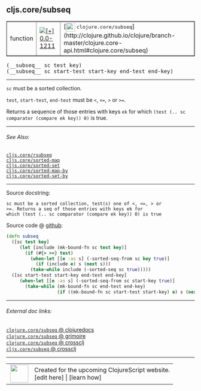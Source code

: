 ## cljs.core/subseq



 <table border="1">
<tr>
<td>function</td>
<td><a href="https://github.com/cljsinfo/cljs-api-docs/tree/0.0-1211"><img valign="middle" alt="[+] 0.0-1211" title="Added in 0.0-1211" src="https://img.shields.io/badge/+-0.0--1211-lightgrey.svg"></a> </td>
<td>
[<img height="24px" valign="middle" src="http://i.imgur.com/1GjPKvB.png"> <samp>clojure.core/subseq</samp>](http://clojure.github.io/clojure/branch-master/clojure.core-api.html#clojure.core/subseq)
</td>
</tr>
</table>


 <samp>
(__subseq__ sc test key)<br>
</samp>
 <samp>
(__subseq__ sc start-test start-key end-test end-key)<br>
</samp>

---

`sc` must be a sorted collection.

`test`, `start-test`, `end-test` must be `<`, `<=`, `>` or `>=`.

Returns a sequence of those entries with keys `ek` for which
`(test (.. sc comparator (compare ek key)) 0)` is true.

---


###### See Also:

[`cljs.core/rsubseq`](cljs.core_rsubseq.md)<br>
[`cljs.core/sorted-map`](cljs.core_sorted-map.md)<br>
[`cljs.core/sorted-set`](cljs.core_sorted-set.md)<br>
[`cljs.core/sorted-map-by`](cljs.core_sorted-map-by.md)<br>
[`cljs.core/sorted-set-by`](cljs.core_sorted-set-by.md)<br>

---


Source docstring:

```
sc must be a sorted collection, test(s) one of <, <=, > or
>=. Returns a seq of those entries with keys ek for
which (test (.. sc comparator (compare ek key)) 0) is true
```


Source code @ [github](https://github.com/clojure/clojurescript/blob/r2173/src/cljs/cljs/core.cljs#L6482-L6495):

```clj
(defn subseq
  ([sc test key]
     (let [include (mk-bound-fn sc test key)]
       (if (#{> >=} test)
         (when-let [[e :as s] (-sorted-seq-from sc key true)]
           (if (include e) s (next s)))
         (take-while include (-sorted-seq sc true)))))
  ([sc start-test start-key end-test end-key]
     (when-let [[e :as s] (-sorted-seq-from sc start-key true)]
       (take-while (mk-bound-fn sc end-test end-key)
                   (if ((mk-bound-fn sc start-test start-key) e) s (next s))))))
```

<!--
Repo - tag - source tree - lines:

 <pre>
clojurescript @ r2173
└── src
    └── cljs
        └── cljs
            └── <ins>[core.cljs:6482-6495](https://github.com/clojure/clojurescript/blob/r2173/src/cljs/cljs/core.cljs#L6482-L6495)</ins>
</pre>

-->

---



###### External doc links:

[`clojure.core/subseq` @ clojuredocs](http://clojuredocs.org/clojure.core/subseq)<br>
[`clojure.core/subseq` @ grimoire](http://conj.io/store/v1/org.clojure/clojure/1.7.0-beta3/clj/clojure.core/subseq/)<br>
[`clojure.core/subseq` @ crossclj](http://crossclj.info/fun/clojure.core/subseq.html)<br>
[`cljs.core/subseq` @ crossclj](http://crossclj.info/fun/cljs.core.cljs/subseq.html)<br>

---

 <table>
<tr><td>
<img valign="middle" align="right" width="48px" src="http://i.imgur.com/Hi20huC.png">
</td><td>
Created for the upcoming ClojureScript website.<br>
[edit here] | [learn how]
</td></tr></table>

[edit here]:https://github.com/cljsinfo/cljs-api-docs/blob/master/cljsdoc/cljs.core_subseq.cljsdoc
[learn how]:https://github.com/cljsinfo/cljs-api-docs/wiki/cljsdoc-files

<!--

This information was too distracting to show to readers, but I'll leave it
commented here since it is helpful to:

- pretty-print the data used to generate this document
- and show how to retrieve that data



The API data for this symbol:

```clj
{:description "`sc` must be a sorted collection.\n\n`test`, `start-test`, `end-test` must be `<`, `<=`, `>` or `>=`.\n\nReturns a sequence of those entries with keys `ek` for which\n`(test (.. sc comparator (compare ek key)) 0)` is true.",
 :ns "cljs.core",
 :name "subseq",
 :signature ["[sc test key]"
             "[sc start-test start-key end-test end-key]"],
 :history [["+" "0.0-1211"]],
 :type "function",
 :related ["cljs.core/rsubseq"
           "cljs.core/sorted-map"
           "cljs.core/sorted-set"
           "cljs.core/sorted-map-by"
           "cljs.core/sorted-set-by"],
 :full-name-encode "cljs.core_subseq",
 :source {:code "(defn subseq\n  ([sc test key]\n     (let [include (mk-bound-fn sc test key)]\n       (if (#{> >=} test)\n         (when-let [[e :as s] (-sorted-seq-from sc key true)]\n           (if (include e) s (next s)))\n         (take-while include (-sorted-seq sc true)))))\n  ([sc start-test start-key end-test end-key]\n     (when-let [[e :as s] (-sorted-seq-from sc start-key true)]\n       (take-while (mk-bound-fn sc end-test end-key)\n                   (if ((mk-bound-fn sc start-test start-key) e) s (next s))))))",
          :title "Source code",
          :repo "clojurescript",
          :tag "r2173",
          :filename "src/cljs/cljs/core.cljs",
          :lines [6482 6495]},
 :full-name "cljs.core/subseq",
 :clj-symbol "clojure.core/subseq",
 :docstring "sc must be a sorted collection, test(s) one of <, <=, > or\n>=. Returns a seq of those entries with keys ek for\nwhich (test (.. sc comparator (compare ek key)) 0) is true"}

```

Retrieve the API data for this symbol:

```clj
;; from Clojure REPL
(require '[clojure.edn :as edn])
(-> (slurp "https://raw.githubusercontent.com/cljsinfo/cljs-api-docs/catalog/cljs-api.edn")
    (edn/read-string)
    (get-in [:symbols "cljs.core/subseq"]))
```

-->
